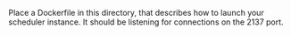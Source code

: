 Place a Dockerfile in this directory, that describes how to launch your
scheduler instance. It should be listening for connections on the 2137 port.


